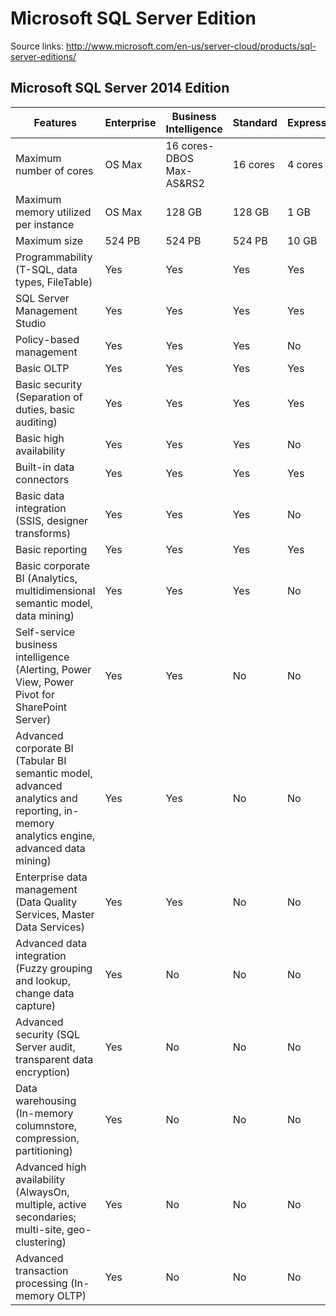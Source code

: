 # Microsoft SQL Server Edition

Source links: http://www.microsoft.com/en-us/server-cloud/products/sql-server-editions/


## Microsoft SQL Server 2014 Edition

| Features                                                                                                                              | Enterprise | Business Intelligence    | Standard | Express |
|---------------------------------------------------------------------------------------------------------------------------------------|------------|--------------------------|----------|---------|
| Maximum number of cores                                                                                                               | OS Max     | 16 cores-DBOS Max-AS&RS2 | 16 cores | 4 cores |
| Maximum memory utilized per instance                                                                                                  | OS Max     | 128 GB                   | 128 GB   | 1 GB    |
| Maximum size                                                                                                                          | 524 PB     | 524 PB                   | 524 PB   | 10 GB   |
| Programmability (T-SQL, data types, FileTable)                                                                                        | Yes        | Yes                      | Yes      | Yes     |
| SQL Server Management Studio                                                                                                          | Yes        | Yes                      | Yes      | Yes     |
| Policy-based management                                                                                                               | Yes        | Yes                      | Yes      | No      |
| Basic OLTP                                                                                                                            | Yes        | Yes                      | Yes      | Yes     |
| Basic security (Separation of duties, basic auditing)                                                                                 | Yes        | Yes                      | Yes      | Yes     |
| Basic high availability                                                                                                               | Yes        | Yes                      | Yes      | No      |
| Built-in data connectors                                                                                                              | Yes        | Yes                      | Yes      | Yes     |
| Basic data integration (SSIS, designer transforms)                                                                                    | Yes        | Yes                      | Yes      | No      |
| Basic reporting                                                                                                                       | Yes        | Yes                      | Yes      | Yes     |
| Basic corporate BI (Analytics, multidimensional semantic model, data mining)                                                          | Yes        | Yes                      | Yes      | No      |
| Self-service business intelligence (Alerting, Power View, Power Pivot for SharePoint Server)                                          | Yes        | Yes                      | No       | No      |
| Advanced corporate BI (Tabular BI semantic model, advanced analytics and reporting, in-memory analytics engine, advanced data mining) | Yes        | Yes                      | No       | No      |
| Enterprise data management (Data Quality Services, Master Data Services)                                                              | Yes        | Yes                      | No       | No      |
| Advanced data integration (Fuzzy grouping and lookup, change data capture)                                                            | Yes        | No                       | No       | No      |
| Advanced security (SQL Server audit, transparent data encryption)                                                                     | Yes        | No                       | No       | No      |
| Data warehousing (In-memory columnstore, compression, partitioning)                                                                   | Yes        | No                       | No       | No      |
| Advanced high availability (AlwaysOn, multiple, active secondaries; multi-site, geo-clustering)                                       | Yes        | No                       | No       | No      |
| Advanced transaction processing (In-memory OLTP)                                                                                      | Yes        | No                       | No       | No      |

